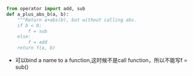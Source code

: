 ```python
from operator import add, sub
def a_plus_abs_b(a, b):
    """Return a+abs(b), but without calling abs.
    if b < 0:
        f = sub
    else:
        f = add
    return f(a, b)
 ```
 * 可以bind a name to a function,这时候不是call function，所以不能写f = sub()
